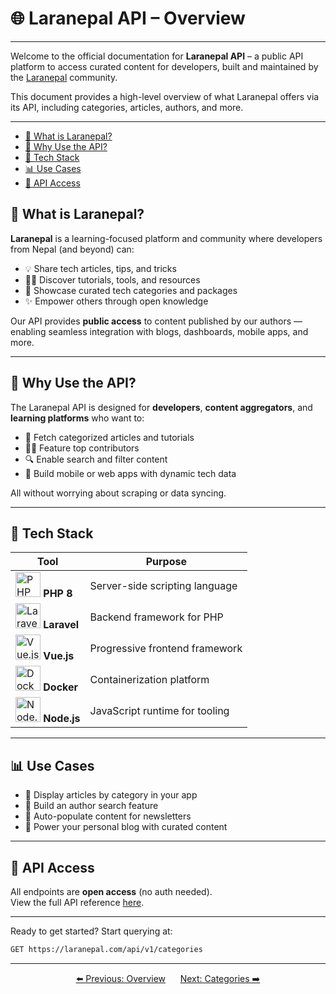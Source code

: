 # 🌐 Laranepal API – Overview

---

Welcome to the official documentation for **Laranepal API** – a public API platform to access curated content for developers, built and maintained by the [Laranepal](https://laranepal.com) community.

This document provides a high-level overview of what Laranepal offers via its API, including categories, articles, authors, and more.

---

- [🚀 What is Laranepal?](#what-is-laranepal)
- [🧰 Why Use the API?](#why-use-the-api)
- [🔧 Tech Stack](#tech-stack)
- [📊 Use Cases](#use-cases)
- [📎 API Access](#api-access)


<a name="what-is-laranepal"></a>

## 🚀 What is Laranepal?

**Laranepal** is a learning-focused platform and community where developers from Nepal (and beyond) can:

- 💡 Share tech articles, tips, and tricks
- 🧑‍🏫 Discover tutorials, tools, and resources
- 🧰 Showcase curated tech categories and packages
- ✨ Empower others through open knowledge

Our API provides **public access** to content published by our authors — enabling seamless integration with blogs, dashboards, mobile apps, and more.

---

<a name="why-use-the-api"></a>

## 🧰 Why Use the API?

The Laranepal API is designed for **developers**, **content aggregators**, and **learning platforms** who want to:

- 📰 Fetch categorized articles and tutorials
- 🧑‍💻 Feature top contributors
- 🔍 Enable search and filter content
- 📱 Build mobile or web apps with dynamic tech data

All without worrying about scraping or data syncing.

---

<a name="tech-stack"></a>

## 🔧 Tech Stack

| Tool | Purpose |
|------|---------|
| <img src="https://laranepal.com/images/source=public,format=webp,quality=100,width=300,height=300/icons/php.png" alt="PHP 8" width="40" height="40" /> **PHP 8** | Server-side scripting language |
| <img src="https://laranepal.com/images/source=public,format=webp,quality=100,width=300,height=300/icons/laravel.png" alt="Laravel" width="40" height="40" /> **Laravel** | Backend framework for PHP |
| <img src="https://laranepal.com/images/source=public,format=webp,quality=100,width=300,height=300/icons/vue.png" alt="Vue.js" width="40" height="40" /> **Vue.js** | Progressive frontend framework |
| <img src="https://laranepal.com/images/source=public,format=webp,quality=100,width=300,height=300/icons/docker.png" alt="Docker" width="40" height="40" /> **Docker** | Containerization platform |
| <img src="https://laranepal.com/images/source=public,format=webp,quality=100,width=300,height=300/icons/node-js.png" alt="Node.js" width="40" height="40" /> **Node.js** | JavaScript runtime for tooling |

---

<a name="use-cases"></a>

## 📊 Use Cases

- 🧭 Display articles by category in your app
- 🔎 Build an author search feature
- 🧾 Auto-populate content for newsletters
- 🧠 Power your personal blog with curated content

---

<a name="api-access"></a>

## 📎 API Access

All endpoints are **open access** (no auth needed).  
View the full API reference [here](./categories).

---

Ready to get started? Start querying at:

```bash
GET https://laranepal.com/api/v1/categories
```

---
<p align="center">
  <a href="javascript:void(0)">⬅️ Previous: Overview</a> &nbsp;&nbsp;&nbsp;&nbsp;
  <a href="categories">Next: Categories ➡️</a>
</p>

